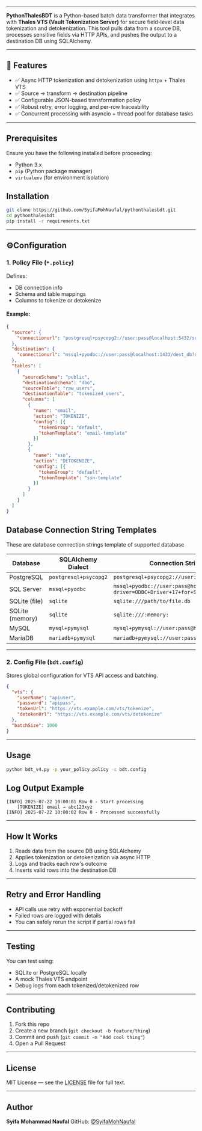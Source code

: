 
---

**PythonThalesBDT** is a Python-based batch data transformer that integrates with **Thales VTS (Vault Tokenization Server)** for secure field-level data tokenization and detokenization. This tool pulls data from a source DB, processes sensitive fields via HTTP APIs, and pushes the output to a destination DB using SQLAlchemy.

---

## 🚀 Features

- ✅ Async HTTP tokenization and detokenization using `httpx` + Thales VTS
- ✅ Source → transform → destination pipeline
- ✅ Configurable JSON-based transformation policy
- ✅ Robust retry, error logging, and per-row traceability
- ✅ Concurrent processing with asyncio + thread pool for database tasks

---
## Prerequisites
Ensure you have the following installed before proceeding:
- Python 3.x
- `pip` (Python package manager)
- `virtualenv` (for environment isolation)

## Installation

```bash
git clone https://github.com/SyifaMohNaufal/pythonthalesbdt.git
cd pythonthalesbdt
pip install -r requirements.txt
````

---

## ⚙Configuration

### 1. Policy File (`*.policy`)

Defines:

* DB connection info
* Schema and table mappings
* Columns to tokenize or detokenize

#### Example:

```json
{
  "source": {
    "connectionurl": "postgresql+psycopg2://user:pass@localhost:5432/source_db"
  },
  "destination": {
    "connectionurl": "mssql+pyodbc://user:pass@localhost:1433/dest_db?driver=ODBC+Driver+17+for+SQL+Server"
  },
  "tables": [
    {
      "sourceSchema": "public",
      "destinationSchema": "dbo",
      "sourceTable": "raw_users",
      "destinationTable": "tokenized_users",
      "columns": [
        {
          "name": "email",
          "action": "TOKENIZE",
          "config": [{
            "tokenGroup": "default",
            "tokenTemplate": "email-template"
          }]
        },
        {
          "name": "ssn",
          "action": "DETOKENIZE",
          "config": [{
            "tokenGroup": "default",
            "tokenTemplate": "ssn-template"
          }]
        }
      ]
    }
  ]
}
```

## Database Connection String Templates
These are database connection strings template of supported database

| Database                      | SQLAlchemy Dialect    | Connection String Format                                                         |
| ----------------------------- | --------------------- | -------------------------------------------------------------------------------- |
| PostgreSQL                    | `postgresql+psycopg2` | `postgresql+psycopg2://user:pass@host:5432/dbname`                               |
| SQL Server                    | `mssql+pyodbc`        | `mssql+pyodbc://user:pass@host:1433/dbname?driver=ODBC+Driver+17+for+SQL+Server` |
| SQLite (file)                 | `sqlite`              | `sqlite:///path/to/file.db`                                                      |
| SQLite (memory)               | `sqlite`              | `sqlite:///:memory:`                                                             |
| MySQL                         | `mysql+pymysql`       | `mysql+pymysql://user:pass@host:3306/dbname`                                     |                                    |
| MariaDB                       | `mariadb+pymysql`     | `mariadb+pymysql://user:pass@host:3306/dbname`                                   |

---

### 2. Config File (`bdt.config`)

Stores global configuration for VTS API access and batching.

```json
{
  "vts": {
    "userName": "apiuser",
    "password": "apipass",
    "tokenUrl": "https://vts.example.com/vts/tokenize",
    "detokenUrl": "https://vts.example.com/vts/detokenize"
  },
  "batchSize": 1000
}
```

---

## Usage

```bash
python bdt_v4.py -p your_policy.policy -c bdt.config
```



## Log Output Example

```
[INFO] 2025-07-22 10:00:01 Row 0 - Start processing
    [TOKENIZE] email → abc123xyz
[INFO] 2025-07-22 10:00:02 Row 0 - Processed successfully
```

---

## How It Works

1. Reads data from the source DB using SQLAlchemy
2. Applies tokenization or detokenization via async HTTP
3. Logs and tracks each row's outcome
4. Inserts valid rows into the destination DB

---

## Retry and Error Handling

* API calls use retry with exponential backoff
* Failed rows are logged with details
* You can safely rerun the script if partial rows fail

---

## Testing

You can test using:

* SQLite or PostgreSQL locally
* A mock Thales VTS endpoint
* Debug logs from each tokenized/detokenized row

---

## Contributing

1. Fork this repo
2. Create a new branch (`git checkout -b feature/thing`)
3. Commit and push (`git commit -m "Add cool thing"`)
4. Open a Pull Request

---

## License

MIT License — see the [LICENSE](LICENSE) file for full text.

---

## Author

**Syifa Mohammad Naufal**
GitHub: [@SyifaMohNaufal](https://github.com/SyifaMohNaufal)
